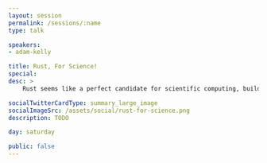 ```yaml
---
layout: session
permalink: /sessions/:name
type: talk

speakers:
- adam-kelly

title: Rust, For Science!
special:
desc: >
    Rust seems like a perfect candidate for scientific computing, building fast and efficient algorithms for scientific research and data science, but why isn't it there yet? Explore the state of scientific computing in Rust, from where it shines to it falls down, to where we can improve as a community, and learn about Rust in an area that that has so much potential.

socialTwitterCardType: summary_large_image
socialImageSrc: /assets/social/rust-for-science.png
description: TODO

day: saturday

public: false
---
```

